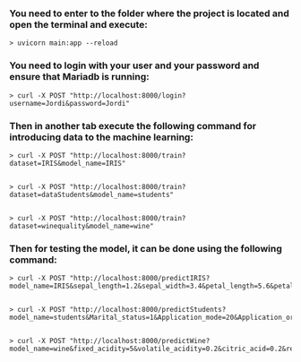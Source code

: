 ### You need to enter to the folder where the project is located and open the terminal and execute:


    > uvicorn main:app --reload

    
### You need to login with your user and your password and ensure that Mariadb is running:


    > curl -X POST "http://localhost:8000/login?username=Jordi&password=Jordi" 


### Then in another tab execute the following command for introducing data to the machine learning:


    > curl -X POST "http://localhost:8000/train?dataset=IRIS&model_name=IRIS"


    > curl -X POST "http://localhost:8000/train?dataset=dataStudents&model_name=students"


    > curl -X POST "http://localhost:8000/train?dataset=winequality&model_name=wine"


### Then for testing the model, it can be done using the following command:


    > curl -X POST "http://localhost:8000/predictIRIS?model_name=IRIS&sepal_length=1.2&sepal_width=3.4&petal_length=5.6&petal_width=7.8"


    > curl -X POST "http://localhost:8000/predictStudents?model_name=students&Marital_status=1&Application_mode=20&Application_order=1&Course=9500&Attendance=1&Previous_qualification=1&Previous_qualification_grade=160.0&Nacionality=1&Mother_qualification=37&Father_qualification=37&Mother_occupation=9&Father_occupation=5&Admission_grade=125.5&Displaced=0&Educational_special_needs=0&Debtor=0&Tuition_fees_up_to_date=0&Gender=0&Scholarship_holder=0&Age_at_enrollment=20&International=0&Curricular_units_1st_sem_credited=0&Curricular_units_1st_sem_enrolled=6&Curricular_units_1st_sem_evaluations=6&Curricular_units_1st_sem_approved=5&Curricular_units_1st_sem_grade=12.33&Curricular_units_1st_sem_without_evaluations=0&Curricular_units_2nd_sem_credited=0&Curricular_units_2nd_sem_enrolled=6&Curricular_units_2nd_sem_evaluations=16&Curricular_units_2nd_sem_approved=6&Curricular_units_2nd_sem_grade=12.4&Curricular_units_2nd_sem_without_evaluations=0&Unemployment_rate=2.7&Inflation_rate=5.4&GDP=0.7"


    > curl -X POST "http://localhost:8000/predictWine?model_name=wine&fixed_acidity=5&volatile_acidity=0.2&citric_acid=0.2&residual_sugar=1&chlorides=40&free_sulfur_dioxide=40&total_sulfur_dioxide=40&density=1&pH=3&sulphates=0.4&alcohol=8&quality=6"
